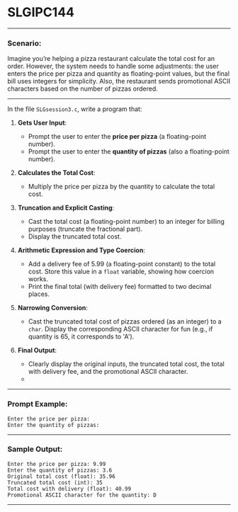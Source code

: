 # SLGIPC144
---
### **Scenario:**  
Imagine you’re helping a pizza restaurant calculate the total cost for an order. However, the system needs to handle some adjustments: the user enters the price per pizza and quantity as floating-point values, but the final bill uses integers for simplicity. Also, the restaurant sends promotional ASCII characters based on the number of pizzas ordered.  

---
In the file `SLGsession3.c`, write a program that:  

1. **Gets User Input**:  
   - Prompt the user to enter the **price per pizza** (a floating-point number).  
   - Prompt the user to enter the **quantity of pizzas** (also a floating-point number).  

2. **Calculates the Total Cost**:  
   - Multiply the price per pizza by the quantity to calculate the total cost.  

3. **Truncation and Explicit Casting**:  
   - Cast the total cost (a floating-point number) to an integer for billing purposes (truncate the fractional part).  
   - Display the truncated total cost.  

4. **Arithmetic Expression and Type Coercion**:  
   - Add a delivery fee of 5.99 (a floating-point constant) to the total cost. Store this value in a `float` variable, showing how coercion works.  
   - Print the final total (with delivery fee) formatted to two decimal places.  

5. **Narrowing Conversion**:  
   - Cast the truncated total cost of pizzas ordered (as an integer) to a `char`. Display the corresponding ASCII character for fun (e.g., if quantity is 65, it corresponds to 'A').  

6. **Final Output**:  
   - Clearly display the original inputs, the truncated total cost, the total with delivery fee, and the promotional ASCII character.
   - 
---

### **Prompt Example:**  
```plaintext
Enter the price per pizza:  
Enter the quantity of pizzas:  
```
---

### **Sample Output:**  

```plaintext
Enter the price per pizza: 9.99  
Enter the quantity of pizzas: 3.6  
Original total cost (float): 35.96  
Truncated total cost (int): 35  
Total cost with delivery (float): 40.99  
Promotional ASCII character for the quantity: D  
```

---

